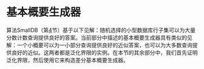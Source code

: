 # 基本概要生成器

算法SmallDB（第[4](\4-Releasing-Linear-Quries-with-Correlated-Error\Overview.md.html)节）基于以下见解：随机选择的小型数据库行子集可以为大量分数计数查询提供良好的答案。当前部分中描述的基本概要生成器具有类似的见解：一个小概要可以为一小部分查询提供良好的近似答案，也可以为大多数查询提供良好的近似。这两者都是泛化界限的实例。在本节的其余部分中，我们首先证明泛化界限，然后使用它来构造差分基本概要生成器。
